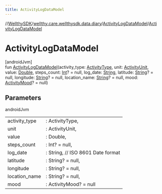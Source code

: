 ```yaml
---
title: ActivityLogDataModel
---
```

//[WellthySDK](../../../index.html)/[wellthy.care.wellthysdk.data.diary](../index.html)/[ActivityLogDataModel](index.html)/[ActivityLogDataModel](-activity-log-data-model.html)



# ActivityLogDataModel



[androidJvm]\
fun [ActivityLogDataModel](-activity-log-data-model.html)(activity_type: [ActivityType](../-activity-type/index.html), unit: [ActivityUnit](../-activity-unit/index.html), value: [Double](https://kotlinlang.org/api/latest/jvm/stdlib/kotlin/-double/index.html), steps_count: [Int](https://kotlinlang.org/api/latest/jvm/stdlib/kotlin/-int/index.html)? = null, log_date: [String](https://kotlinlang.org/api/latest/jvm/stdlib/kotlin/-string/index.html), latitude: [String](https://kotlinlang.org/api/latest/jvm/stdlib/kotlin/-string/index.html)? = null, longitude: [String](https://kotlinlang.org/api/latest/jvm/stdlib/kotlin/-string/index.html)? = null, location_name: [String](https://kotlinlang.org/api/latest/jvm/stdlib/kotlin/-string/index.html)? = null, mood: [ActivityMood](../-activity-mood/index.html)? = null)



## Parameters


androidJvm

| | |
|---|---|
| activity_type | : ActivityType, |
| unit | : ActivityUnit, |
| value | : Double, |
| steps_count | : Int? = null, |
| log_date | : String, // ISO 8601 Date format |
| latitude | : String? = null, |
| longitude | : String? = null, |
| location_name | : String? = null, |
| mood | : ActivityMood? = null |




